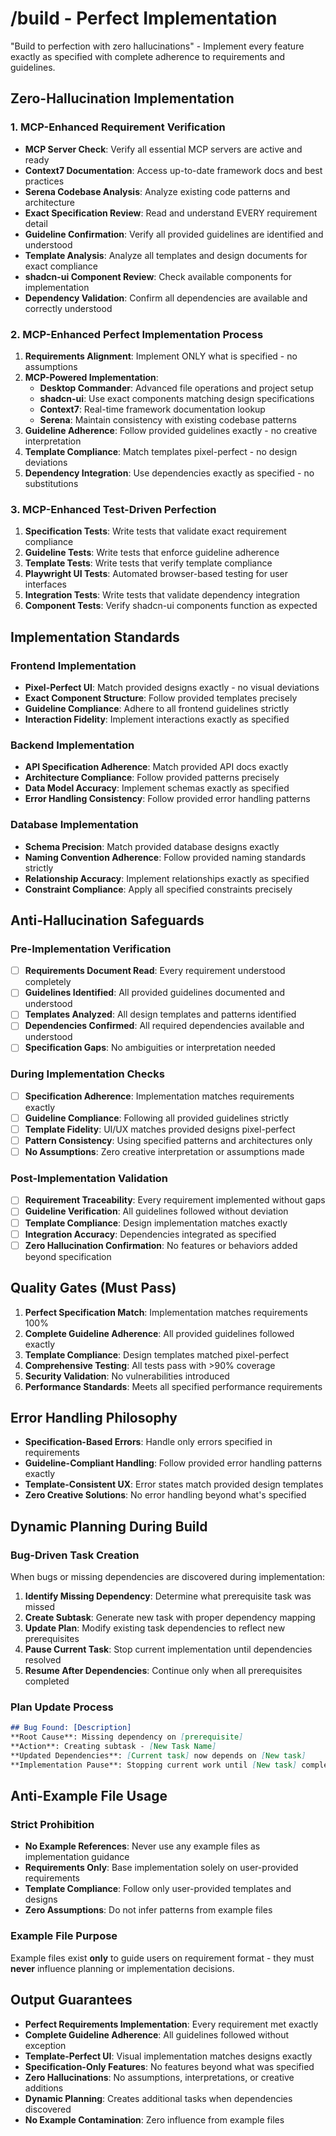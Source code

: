 # /build - Perfect Implementation

"Build to perfection with zero hallucinations" - Implement every feature exactly as specified with complete adherence to requirements and guidelines.

## Zero-Hallucination Implementation

### 1. MCP-Enhanced Requirement Verification
- **MCP Server Check**: Verify all essential MCP servers are active and ready
- **Context7 Documentation**: Access up-to-date framework docs and best practices
- **Serena Codebase Analysis**: Analyze existing code patterns and architecture
- **Exact Specification Review**: Read and understand EVERY requirement detail
- **Guideline Confirmation**: Verify all provided guidelines are identified and understood
- **Template Analysis**: Analyze all templates and design documents for exact compliance
- **shadcn-ui Component Review**: Check available components for implementation
- **Dependency Validation**: Confirm all dependencies are available and correctly understood

### 2. MCP-Enhanced Perfect Implementation Process
1. **Requirements Alignment**: Implement ONLY what is specified - no assumptions
2. **MCP-Powered Implementation**:
   - **Desktop Commander**: Advanced file operations and project setup
   - **shadcn-ui**: Use exact components matching design specifications
   - **Context7**: Real-time framework documentation lookup
   - **Serena**: Maintain consistency with existing codebase patterns
3. **Guideline Adherence**: Follow provided guidelines exactly - no creative interpretation
4. **Template Compliance**: Match templates pixel-perfect - no design deviations
5. **Dependency Integration**: Use dependencies exactly as specified - no substitutions

### 3. MCP-Enhanced Test-Driven Perfection
1. **Specification Tests**: Write tests that validate exact requirement compliance
2. **Guideline Tests**: Write tests that enforce guideline adherence
3. **Template Tests**: Write tests that verify template compliance
4. **Playwright UI Tests**: Automated browser-based testing for user interfaces
5. **Integration Tests**: Write tests that validate dependency integration
6. **Component Tests**: Verify shadcn-ui components function as expected

## Implementation Standards

### Frontend Implementation
- **Pixel-Perfect UI**: Match provided designs exactly - no visual deviations
- **Exact Component Structure**: Follow provided templates precisely
- **Guideline Compliance**: Adhere to all frontend guidelines strictly
- **Interaction Fidelity**: Implement interactions exactly as specified

### Backend Implementation  
- **API Specification Adherence**: Match provided API docs exactly
- **Architecture Compliance**: Follow provided patterns precisely
- **Data Model Accuracy**: Implement schemas exactly as specified
- **Error Handling Consistency**: Follow provided error handling patterns

### Database Implementation
- **Schema Precision**: Match provided database designs exactly
- **Naming Convention Adherence**: Follow provided naming standards strictly
- **Relationship Accuracy**: Implement relationships exactly as specified
- **Constraint Compliance**: Apply all specified constraints precisely

## Anti-Hallucination Safeguards

### Pre-Implementation Verification
- [ ] **Requirements Document Read**: Every requirement understood completely
- [ ] **Guidelines Identified**: All provided guidelines documented and understood
- [ ] **Templates Analyzed**: All design templates and patterns identified
- [ ] **Dependencies Confirmed**: All required dependencies available and understood
- [ ] **Specification Gaps**: No ambiguities or interpretation needed

### During Implementation Checks
- [ ] **Specification Adherence**: Implementation matches requirements exactly
- [ ] **Guideline Compliance**: Following all provided guidelines strictly
- [ ] **Template Fidelity**: UI/UX matches provided designs pixel-perfect
- [ ] **Pattern Consistency**: Using specified patterns and architectures only
- [ ] **No Assumptions**: Zero creative interpretation or assumptions made

### Post-Implementation Validation
- [ ] **Requirement Traceability**: Every requirement implemented without gaps
- [ ] **Guideline Verification**: All guidelines followed without deviation
- [ ] **Template Compliance**: Design implementation matches exactly
- [ ] **Integration Accuracy**: Dependencies integrated as specified
- [ ] **Zero Hallucination Confirmation**: No features or behaviors added beyond specification

## Quality Gates (Must Pass)

1. **Perfect Specification Match**: Implementation matches requirements 100%
2. **Complete Guideline Adherence**: All provided guidelines followed exactly
3. **Template Compliance**: Design templates matched pixel-perfect
4. **Comprehensive Testing**: All tests pass with >90% coverage
5. **Security Validation**: No vulnerabilities introduced
6. **Performance Standards**: Meets all specified performance requirements

## Error Handling Philosophy

- **Specification-Based Errors**: Handle only errors specified in requirements
- **Guideline-Compliant Handling**: Follow provided error handling patterns exactly
- **Template-Consistent UX**: Error states match provided design templates
- **Zero Creative Solutions**: No error handling beyond what's specified

## Dynamic Planning During Build

### Bug-Driven Task Creation
When bugs or missing dependencies are discovered during implementation:

1. **Identify Missing Dependency**: Determine what prerequisite task was missed
2. **Create Subtask**: Generate new task with proper dependency mapping
3. **Update Plan**: Modify existing task dependencies to reflect new prerequisites
4. **Pause Current Task**: Stop current implementation until dependencies resolved
5. **Resume After Dependencies**: Continue only when all prerequisites completed

### Plan Update Process
```markdown
## Bug Found: [Description]
**Root Cause**: Missing dependency on [prerequisite]
**Action**: Creating subtask - [New Task Name]
**Updated Dependencies**: [Current task] now depends on [New task]
**Implementation Pause**: Stopping current work until [New task] completed
```

## Anti-Example File Usage

### Strict Prohibition
- **No Example References**: Never use any example files as implementation guidance
- **Requirements Only**: Base implementation solely on user-provided requirements
- **Template Compliance**: Follow only user-provided templates and designs
- **Zero Assumptions**: Do not infer patterns from example files

### Example File Purpose
Example files exist **only** to guide users on requirement format - they must **never** influence planning or implementation decisions.

## Output Guarantees

- **Perfect Requirements Implementation**: Every requirement met exactly
- **Complete Guideline Adherence**: All guidelines followed without exception
- **Template-Perfect UI**: Visual implementation matches designs exactly
- **Specification-Only Features**: No features beyond what was specified
- **Zero Hallucinations**: No assumptions, interpretations, or creative additions
- **Dynamic Planning**: Creates additional tasks when dependencies discovered
- **No Example Contamination**: Zero influence from example files